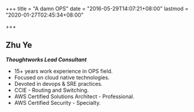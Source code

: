 +++
title = "A damn OPS"
date = "2016-05-29T14:07:21+08:00"
lastmod = "2020-01-27T02:45:34+08:00"

+++

## Zhu Ye

***Thoughtworks Lead Consultant***

- 15+ years work experience in OPS field.
- Focused on cloud native technologies.
- Devoted in devops & SRE practices.
- CCIE - Routing and Switching.
- AWS Certified Solutions Architect - Professional.
- AWS Certified Security - Specialty.
